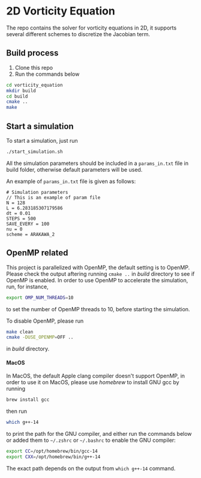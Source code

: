 # 2D Vorticity Equation
The repo contains the solver for vorticity equations in 2D, it supports several different schemes to discretize the Jacobian term.

## Build process
1. Clone this repo
2. Run the commands below
```bash
cd vorticity_equation
mkdir build
cd build
cmake ..
make
```

## Start a simulation
To start a simulation, just run
```bash
./start_simulation.sh
```

All the simulation parameters should be included in a `params_in.txt` file in build folder, otherwise default parameters will be used.

An example of `params_in.txt` file is given as follows:
```
# Simulation parameters
// This is an example of param file
N = 128
L = 6.283185307179586
dt = 0.01
STEPS = 500
SAVE_EVERY = 100
nu = 0
scheme = ARAKAWA_2
```

## OpenMP related
This project is parallelized with OpenMP, the default setting is to OpenMP. Please check the output aftering running `cmake ..` in *build* directory to see if OpenMP is enabled. In order to use OpenMP to accelerate the simulation, run, for instance,
```bash
export OMP_NUM_THREADS=10
```
to set the number of OpenMP threads to 10, before starting the simulation.

To disable OpenMP, please run
```bash
make clean
cmake -DUSE_OPENMP=OFF ..
```
in *build* directory.

#### MacOS
In MacOS, the default Apple clang compiler doesn't support OpenMP, in order to use it on MacOS, please use *homebrew* to install GNU gcc by running
```bash
brew install gcc
```
then run
```bash
which g++-14
```
to print the path for the GNU compiler, and either run the commands below or added them to `~/.zshrc` or `~/.bashrc` to enable the GNU compiler:
```bash
export CC=/opt/homebrew/bin/gcc-14
export CXX=/opt/homebrew/bin/g++-14
```
The exact path depends on the output from `which g++-14` command.